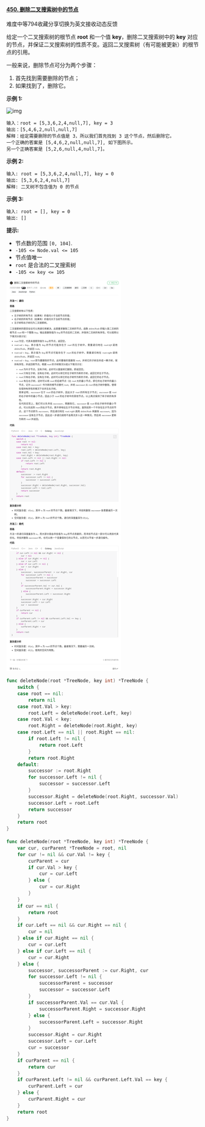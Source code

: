 #### [450. 删除二叉搜索树中的节点](https://leetcode.cn/problems/delete-node-in-a-bst/)

难度中等794收藏分享切换为英文接收动态反馈

给定一个二叉搜索树的根节点 **root** 和一个值 **key**，删除二叉搜索树中的 **key** 对应的节点，并保证二叉搜索树的性质不变。返回二叉搜索树（有可能被更新）的根节点的引用。

一般来说，删除节点可分为两个步骤：

1. 首先找到需要删除的节点；
2. 如果找到了，删除它。

 

**示例 1:**

![img](https://assets.leetcode.com/uploads/2020/09/04/del_node_1.jpg)

```
输入：root = [5,3,6,2,4,null,7], key = 3
输出：[5,4,6,2,null,null,7]
解释：给定需要删除的节点值是 3，所以我们首先找到 3 这个节点，然后删除它。
一个正确的答案是 [5,4,6,2,null,null,7], 如下图所示。
另一个正确答案是 [5,2,6,null,4,null,7]。
```

**示例 2:**

```
输入: root = [5,3,6,2,4,null,7], key = 0
输出: [5,3,6,2,4,null,7]
解释: 二叉树不包含值为 0 的节点
```

**示例 3:**

```
输入: root = [], key = 0
输出: []
```

 

**提示:**

- 节点数的范围 `[0, 104]`.
- `-105 <= Node.val <= 105`
- 节点值唯一
- `root` 是合法的二叉搜索树
- `-105 <= key <= 105`

 ![企业微信截图_16541347223369](images/%E4%BC%81%E4%B8%9A%E5%BE%AE%E4%BF%A1%E6%88%AA%E5%9B%BE_16541347223369.png)

```go
func deleteNode(root *TreeNode, key int) *TreeNode {
    switch {
    case root == nil:
        return nil
    case root.Val > key:
        root.Left = deleteNode(root.Left, key)
    case root.Val < key:
        root.Right = deleteNode(root.Right, key)
    case root.Left == nil || root.Right == nil:
        if root.Left != nil {
            return root.Left
        }
        return root.Right
    default:
        successor := root.Right
        for successor.Left != nil {
            successor = successor.Left
        }
        successor.Right = deleteNode(root.Right, successor.Val)
        successor.Left = root.Left
        return successor
    }
    return root
}

func deleteNode(root *TreeNode, key int) *TreeNode {
    var cur, curParent *TreeNode = root, nil
    for cur != nil && cur.Val != key {
        curParent = cur
        if cur.Val > key {
            cur = cur.Left
        } else {
            cur = cur.Right
        }
    }
    if cur == nil {
        return root
    }
    if cur.Left == nil && cur.Right == nil {
        cur = nil
    } else if cur.Right == nil {
        cur = cur.Left
    } else if cur.Left == nil {
        cur = cur.Right
    } else {
        successor, successorParent := cur.Right, cur
        for successor.Left != nil {
            successorParent = successor
            successor = successor.Left
        }
        if successorParent.Val == cur.Val {
            successorParent.Right = successor.Right
        } else {
            successorParent.Left = successor.Right
        }
        successor.Right = cur.Right
        successor.Left = cur.Left
        cur = successor
    }
    if curParent == nil {
        return cur
    }
    if curParent.Left != nil && curParent.Left.Val == key {
        curParent.Left = cur
    } else {
        curParent.Right = cur
    }
    return root
}
```


